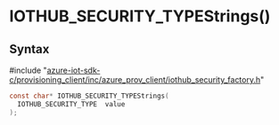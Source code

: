 # IOTHUB_SECURITY_TYPEStrings()

## Syntax

\#include "[azure-iot-sdk-c/provisioning_client/inc/azure_prov_client/iothub_security_factory.h](../iot-c-ref-iothub-security-factory-h.md)"  
```C
const char* IOTHUB_SECURITY_TYPEStrings(
  IOTHUB_SECURITY_TYPE  value
);
```

